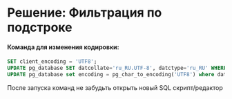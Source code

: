 # Решение: Фильтрация по подстроке

#### Команда для изменения кодировки:
```sql
SET client_encoding = 'UTF8';
UPDATE pg_database SET datcollate='ru_RU.UTF-8', datctype='ru_RU' WHERE datname='booking';
UPDATE pg_database set encoding = pg_char_to_encoding('UTF8') where datname = 'booking';
```

После запуска команд не забудьть открыть новый SQL скрипт/редактор